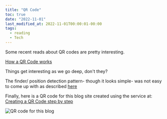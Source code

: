 ```yaml
---
title: "QR Code"
toc: true
date: "2022-11-01"
last_modified_at: 2022-11-01T00:00:01-00:00
tags: 
  - reading
  - Tech
---
```

Some recent reads about QR codes are pretty interesting.

[How a QR Code works][How-a-QR-Code-works-link]

Things get interesting as we go deep, don't they? 

The finder/ position detection pattern- though it looks simple- was not easy to come up with as described [here][position-detection-pattern-link]

Finally, here is a QR code for this blog site created using the service at: [Creating a QR Code step by step][Creating-a-QR-Code-step-by-step-link] 

![QR code for this blog](/images/github-blog-qr-code.png "QR code for this blog")

[How-a-QR-Code-works-link]:https://typefully.com/DanHollick/qr-codes-T7tLlNi
[Creating-a-QR-Code-step-by-step-link]:https://www.nayuki.io/page/creating-a-qr-code-step-by-step
[position-detection-pattern-link]:https://www.denso-wave.com/en/technology/vol1.html